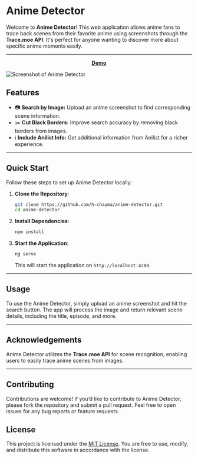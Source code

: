 
# Anime Detector

Welcome to **Anime Detector**! This web application allows anime fans to trace back scenes from their favorite anime using screenshots through the **Trace.moe API**. It's perfect for anyone wanting to discover more about specific anime moments easily.

----

<p align="center">
  <a href="https://animedetector.netlify.app/"><strong>Demo</strong></a>
</p>

![Screenshot of Anime Detector](src/assets/screenshots/home.png)

## Features

- 📷 **Search by Image:** Upload an anime screenshot to find corresponding scene information.
- ✂️ **Cut Black Borders:** Improve search accuracy by removing black borders from images.
- ℹ️ **Include Anilist Info:** Get additional information from Anilist for a richer experience.

----

## Quick Start

Follow these steps to set up Anime Detector locally:

1. **Clone the Repository**:
   ```bash
   git clone https://github.com/h-chayma/anime-detector.git
   cd anime-detector
   ```

2. **Install Dependencies**:
   ```bash
   npm install
   ```

3. **Start the Application**:
   ```bash
   ng serve
   ```

   This will start the application on `http://localhost:4200`.

----

## Usage

To use the Anime Detector, simply upload an anime screenshot and hit the search button. The app will process the image and return relevant scene details, including the title, episode, and more.

----

## Acknowledgements

Anime Detector utilizes the **Trace.moe API** for scene recognition, enabling users to easily trace anime scenes from images.

----

## Contributing

Contributions are welcome! If you’d like to contribute to Anime Detector, please fork the repository and submit a pull request. Feel free to open issues for any bug reports or feature requests.

## License

This project is licensed under the [MIT License](LICENSE). You are free to use, modify, and distribute this software in accordance with the license.
